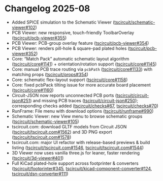 # Changelog 2025-08

- Added SPICE simulation to the Schematic Viewer ([tscircuit/schematic-viewer#102](https://github.com/tscircuit/schematic-viewer/pull/102))
- PCB Viewer: new responsive, touch-friendly ToolbarOverlay ([tscircuit/pcb-viewer#355](https://github.com/tscircuit/pcb-viewer/pull/355))
- PCB Viewer: PCB-group overlay feature ([tscircuit/pcb-viewer#354](https://github.com/tscircuit/pcb-viewer/pull/354))
- PCB Viewer: renders pill-hole & square-pad plated holes ([tscircuit/pcb-viewer#352](https://github.com/tscircuit/pcb-viewer/pull/352))
- Core: “Match Pack” automatic schematic layout algorithm ([tscircuit/core#1141](https://github.com/tscircuit/core/pull/1141)) + orientation/rotation support ([tscircuit/core#1145](https://github.com/tscircuit/core/pull/1145))
- Core: manual PCB trace routing via `pcbPath` ([tscircuit/core#1133](https://github.com/tscircuit/core/pull/1133)) with matching props ([tscircuit/props#354](https://github.com/tscircuit/props/pull/354))
- Core: schematic flex-layout support ([tscircuit/core#1158](https://github.com/tscircuit/core/pull/1158))
- Core: fixed pcbPack tilting issue for more accurate board placement ([tscircuit/core#1160](https://github.com/tscircuit/core/pull/1160))
- Circuit-JSON now reports unconnected PCB ports ([tscircuit/circuit-json#251](https://github.com/tscircuit/circuit-json/pull/251)) and missing PCB traces ([tscircuit/circuit-json#250](https://github.com/tscircuit/circuit-json/pull/250)); corresponding checks added ([tscircuit/checks#67](https://github.com/tscircuit/checks/pull/67), [tscircuit/checks#70](https://github.com/tscircuit/checks/pull/70))
- RunFrame: File menu with download options ([tscircuit/runframe#990](https://github.com/tscircuit/runframe/pull/990))
- Schematic Viewer: new View menu to browse schematic groups ([tscircuit/schematic-viewer#105](https://github.com/tscircuit/schematic-viewer/pull/105))
- tscircuit.com: download GLTF models from Circuit JSON ([tscircuit/tscircuit.com#1562](https://github.com/tscircuit/tscircuit.com/pull/1562)) and 3D PNG export ([tscircuit/tscircuit.com#1578](https://github.com/tscircuit/tscircuit.com/pull/1578))
- tscircuit.com: major UI refactor with release-based previews & build listing ([tscircuit/tscircuit.com#1546](https://github.com/tscircuit/tscircuit.com/pull/1546), [tscircuit/tscircuit.com#1544](https://github.com/tscircuit/tscircuit.com/pull/1544))
- 3D Viewer now uses vanilla three.js for leaner, faster rendering ([tscircuit/3d-viewer#401](https://github.com/tscircuit/3d-viewer/pull/401))
- Full KiCad plated-hole support across footprinter & converters ([tscircuit/footprinter#345](https://github.com/tscircuit/footprinter/pull/345), [tscircuit/kicad-component-converter#124](https://github.com/tscircuit/kicad-component-converter/pull/124), [tscircuit/dsn-converter#111](https://github.com/tscircuit/dsn-converter/pull/111))
